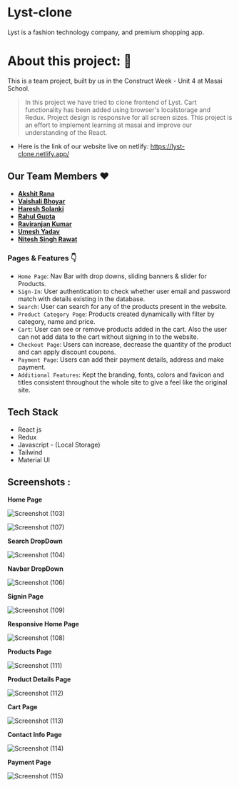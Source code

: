 # Lyst-clone

Lyst is a fashion technology company, and premium shopping app.

# About this project: 🙌

This is a team project, built by us in the Construct Week - Unit 4 at Masai School.

> In this project we have tried to clone frontend of Lyst. Cart functionality has been added using browser's localstorage and Redux. Project design is responsive for all screen sizes. This project is an effort to implement learning at masai and improve our understanding of the React.

- Here is the link of our website live on netlify: https://lyst-clone.netlify.app/

## Our Team Members ❤️

- **[Akshit Rana](https://github.com/Akshit3010)**
- **[Vaishali Bhoyar](https://github.com/V-bhoy)**
- **[Haresh Solanki](https://github.com/haresh2349)**
- **[Rahul Gupta](https://github.com/rahulgupta12032003)**
- **[Raviranjan Kumar](https://github.com/Raviranjan-508)**
- **[Umesh Yadav](https://github.com/umeshyadavrocks)**
- **[Nitesh Singh Rawat](https://github.com/niteshrawat0401)**

### Pages & Features 👇

- `Home Page`: Nav Bar with drop downs, sliding banners & slider for Products.
- `Sign-In`: User authentication to check whether user email and password match with details existing in the database.
- `Search`: User can search for any of the products present in the website.
- `Product Category Page`: Products created dynamically with filter by category, name and price.
- `Cart`: User can see or remove products added in the cart. Also the user can not add data to the cart without signing in to the website.
- `Checkout Page`: Users can increase, decrease the quantity of the product and can apply discount coupons.
- `Payment Page`: Users can add their payment details, address and make payment.
- `Additional Features`: Kept the branding, fonts, colors and favicon and titles consistent throughout the whole site to give a feel like the original site.

## Tech Stack

- React js
- Redux
- Javascript - (Local Storage)
- Tailwind
- Material UI

## Screenshots :

**Home Page**

![Screenshot (103)](https://user-images.githubusercontent.com/56001279/167425809-da8dee61-03d3-498f-bd5b-6a0c5479b492.png)

![Screenshot (107)](https://user-images.githubusercontent.com/56001279/167426416-d6ba6941-4cba-41e6-b066-75d53466aeac.png)

**Search DropDown**

![Screenshot (104)](https://user-images.githubusercontent.com/56001279/167425971-7a907db9-5cd9-4c3c-a885-b6907678abd2.png)

**Navbar DropDown**

![Screenshot (106)](https://user-images.githubusercontent.com/56001279/167426176-ab44d727-f963-4d26-98c5-b6671a0a60be.png)

**Signin Page**

![Screenshot (109)](https://user-images.githubusercontent.com/56001279/167426748-b19a379d-a7d5-4ebb-8009-0e913b2b5984.png)

**Responsive Home Page**

![Screenshot (108)](https://user-images.githubusercontent.com/56001279/167426599-a9a80962-9a98-493b-a0a7-3eea69bf77e2.png)

**Products Page**

![Screenshot (111)](https://user-images.githubusercontent.com/56001279/167426896-cf401dd4-ce4a-4c20-a1e9-ef41d1221c0f.png)

**Product Details Page**

![Screenshot (112)](https://user-images.githubusercontent.com/56001279/167427004-26b123b4-d0f0-4695-8571-c6f5e1cce001.png)

**Cart Page**

![Screenshot (113)](https://user-images.githubusercontent.com/56001279/167427184-2fa97d33-c8ec-4c96-b1ae-5beaec5e6b03.png)

**Contact Info Page**

![Screenshot (114)](https://user-images.githubusercontent.com/56001279/167427398-20b92adb-30d4-45e3-bcd5-2adf281c6f78.png)

**Payment Page**

![Screenshot (115)](https://user-images.githubusercontent.com/56001279/167427588-54376334-488a-4b97-a4e7-5f0c5069906b.png)
